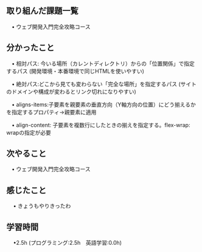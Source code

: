## 取り組んだ課題一覧

 　• ウェブ開発入門完全攻略コース

## 分かったこと

 　• 相対パス: 今いる場所（カレントディレクトリ）からの「位置関係」で指定するパス (開発環境・本番環境で同じHTMLを使いやすい)

 　• 絶対パス:どこから見ても変わらない「完全な場所」を指定するパス
       (サイトのドメインや構成が変わるとリンク切れになりやすい)

 　• aligns-items:子要素を親要素の垂直方向（Y軸方向の位置）にどう揃えるかを指定するプロパティ→親要素に適用

 　• align-content: 子要素を複数行にしたときの揃えを指定する。flex-wrap: wrapの指定が必要

## 次やること　
           
 　• ウェブ開発入門完全攻略コース

## 感じたこと

　 • きょうもやりきったわ

## 学習時間

　 •2.5h (プログラミング:2.5h　英語学習:0.0h)